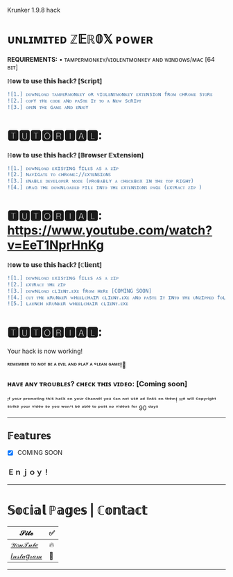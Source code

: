 Krunker 1.9.8 hack
# ᴜɴʟɪᴍɪᴛᴇᴅ ℤ𝔼ℝ𝟘𝕏 ᴘᴏᴡᴇʀ

<b>REQUIREMENTS:</b> • ᴛᴀᴍᴘᴇʀᴍᴏɴᴋᴇʏ/ᴠɪᴏʟᴇɴᴛᴍᴏɴᴋᴇʏ ᴀɴᴅ ᴡɪɴᴅᴏᴡs/ᴍᴀᴄ [64 ʙɪᴛ]</br>

**ℍ𝕠𝕨 𝕥𝕠 𝕦𝕤𝕖 𝕥𝕙𝕚𝕤 𝕙𝕒𝕔𝕜? [𝕊𝕔𝕣𝕚𝕡𝕥]**
```diff
![1.] ᴅᴏᴡɴʟᴏᴀᴅ ᴛᴀᴍᴘᴇʀᴍᴏɴᴋᴇʏ ᴏʀ ᴠɪᴏʟᴇɴᴛᴍᴏɴᴋᴇʏ ᴇxᴛᴇɴsɪᴏɴ fʀᴏᴍ ᴄʜʀᴏᴍᴇ sᴛᴏʀᴇ
![2.] ᴄᴏᴘʏ ᴛʜᴇ ᴄᴏᴅᴇ ᴀɴᴅ ᴘᴀsᴛᴇ ɪᴛ ᴛᴏ ᴀ ɴᴇᴡ sᴄʀɪᴘᴛ
![3.] ᴏᴘᴇɴ ᴛʜᴇ ɢᴀᴍᴇ ᴀɴᴅ ᴇɴᴊᴏʏ
```
# 🆃🆄🆃🅾🆁🅸🅰🅻:
**ℍ𝕠𝕨 𝕥𝕠 𝕦𝕤𝕖 𝕥𝕙𝕚𝕤 𝕙𝕒𝕔𝕜? [𝔹𝕣𝕠𝕨𝕤𝕖𝕣 𝔼𝕩𝕥𝕖𝕟𝕤𝕚𝕠𝕟]**
```diff
![1.] ᴅᴏᴡɴʟᴏᴀᴅ ᴇxɪsᴛɪɴɢ fɪʟᴇs ᴀs ᴀ ᴢɪᴘ
![2.] ɴᴀᴠɪɢᴀᴛᴇ ᴛᴏ ᴄʜʀᴏᴍᴇ://ᴇxᴛᴇɴꜱɪᴏɴꜱ
![3.] ᴇɴᴀʙʟᴇ ᴅᴇᴠᴇʟᴏᴘᴇʀ ᴍᴏᴅᴇ (ᴘʀᴏʙᴀʙʟʏ ᴀ ᴄʜᴇᴄᴋʙᴏx ɪɴ ᴛʜᴇ ᴛᴏᴘ ʀɪɢʜᴛ)
![4.] ᴅʀᴀɢ ᴛʜᴇ ᴅᴏᴡɴʟᴏᴀᴅᴇᴅ ꜰɪʟᴇ ɪɴᴛᴏ ᴛʜᴇ ᴇxᴛᴇɴꜱɪᴏɴꜱ ᴘᴀɢᴇ (ᴇxᴛʀᴀᴄᴛ ᴢɪᴘ )
```
# 🆃🆄🆃🅾🆁🅸🅰🅻: https://www.youtube.com/watch?v=EeT1NprHnKg
**ℍ𝕠𝕨 𝕥𝕠 𝕦𝕤𝕖 𝕥𝕙𝕚𝕤 𝕙𝕒𝕔𝕜? [ℂ𝕝𝕚𝕖𝕟𝕥]**
```diff
![1.] ᴅᴏᴡɴʟᴏᴀᴅ ᴇxɪsᴛɪɴɢ fɪʟᴇs ᴀs ᴀ ᴢɪᴘ
![2.] ᴇxᴛʀᴀᴄᴛ ᴛʜᴇ ᴢɪᴘ
![3.] ᴅᴏᴡɴʟᴏᴀᴅ ᴄʟɪᴇɴᴛ.ᴇxᴇ fʀᴏᴍ ʜᴇʀᴇ [COMING SOON]
![4.] ᴄᴜᴛ ᴛʜᴇ ᴋʀᴜɴᴋᴇʀ ᴡʜᴇᴇʟᴄʜᴀɪʀ ᴄʟɪᴇɴᴛ.ᴇxᴇ ᴀɴᴅ ᴘᴀsᴛᴇ ɪᴛ ɪɴᴛᴏ ᴛʜᴇ ᴜɴᴢɪᴘᴘᴇᴅ fᴏʟᴅᴇʀ!
![5.] ʟᴀᴜɴᴄʜ ᴋʀᴜɴᴋᴇʀ ᴡʜᴇᴇʟᴄʜᴀɪʀ ᴄʟɪᴇɴᴛ.ᴇxᴇ
```
# 🆃🆄🆃🅾🆁🅸🅰🅻:
Your hack is now working!

**ᴿᴱᴹᴱᴹᴮᴱᴿ ᵀᴼ ᴺᴼᵀ ᴮᴱ ᴬ ᴱⱽᴵᴸ ᴬᴺᴰ ᴾᴸᴬʸ ᴬ ᶜᴸᴱᴬᴺ ᴳᴬᴹᴱ!💙**

### ʜᴀᴠᴇ ᴀɴʏ ᴛʀᴏᴜʙʟᴇꜱ? ᴄʜᴇᴄᴋ ᴛʜɪꜱ ᴠɪᴅᴇᴏ: [Coming soon]

ᴵᶠ ʸᵒᵘʳ ᵖʳᵒᵐᵒᵗⁱⁿᵍ ᵗʰⁱˢ ʰᵃᶜᵏ ᵒⁿ ʸᵒᵘʳ ᶜʰᵃⁿⁿᵉˡ ʸᵒᵘ ᶜᵃⁿ ⁿᵒᵗ ᵘˢᵉ ᵃᵈ ˡⁱⁿᵏˢ ᵒⁿ ᵗʰᵉᵐ! ᵂᵉ ʷⁱˡˡ ᶜᵒᵖʸʳⁱᵍʰᵗ ˢᵗʳⁱᵏᵉ ʸᵒᵘʳ ᵛⁱᵈᵉᵒ ˢᵒ ʸᵒᵘ ʷᵒⁿ'ᵗ ᵇᵉ ᵃᵇˡᵉ ᵗᵒ ᵖᵒˢᵗ ⁿᵒ ᵛⁱᵈᵉᵒˢ ᶠᵒʳ 90 ᵈᵃʸˢ
______________________________________________________________________________
## 𝔽𝕖𝕒𝕥𝕦𝕣𝕖𝕤

- [x] COMING SOON

### Ｅｎｊｏｙ！
______________________________________________________________________________
# 𝕊𝕠𝕔𝕚𝕒𝕝 ℙ𝕒𝕘𝕖𝕤 | ℂ𝕠𝕟𝕥𝕒𝕔𝕥

| 𝓢𝓲𝓽𝓮 | ✅ |
| --- | --- |
| [𝒴𝑜𝓊𝒯𝓊𝒷𝑒](https://www.youtube.com/channel/UCLxuarUbS3qzUy2SpLf3WEg) |   🔥  |
| [𝐼𝓃𝓈𝓉𝒶𝑔𝓇𝒶𝓂](https://www.instagram.com/zaresplusx/) |  📸  |
______________________________________________________________________________
